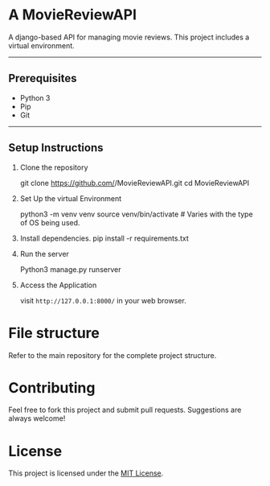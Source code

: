 # A MovieReviewAPI
 A django-based API for managing movie reviews. This project includes a virtual environment.

 ---
 ## Prerequisites
 - Python 3
 - Pip
 - Git

 ---

 ## Setup Instructions
1. Clone the repository

     git clone https://github.com/<your-username>/MovieReviewAPI.git
     cd MovieReviewAPI

2. Set Up the virtual Environment

      python3 -m venv venv
      source venv/bin/activate # Varies with the type of OS being used.

3. Install dependencies.
      pip install -r requirements.txt

4. Run the server

      Python3 manage.py runserver

5. Access the Application

   visit `http://127.0.0.1:8000/` in your web browser.

 # File structure
 Refer to the main repository for the complete project structure.

 # Contributing

Feel free to fork this project and submit pull requests. Suggestions are always welcome!

# License

This project is licensed under the [MIT License](LICENSE).